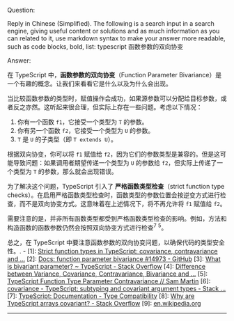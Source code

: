 Question:

Reply in Chinese (Simplified).
The following is a search input in a search engine, giving useful content or solutions and as much information as you can related to it, use markdown syntax to make your answer more readable, such as code blocks, bold, list:
typescript 函数参数的双向协变

Answer:

在 TypeScript 中，**函数参数的双向协变**（Function Parameter Bivariance）是一个有趣的概念。让我们来看看它是什么以及为什么会出现。

当比较函数参数的类型时，赋值操作会成功，如果源参数可以分配给目标参数，或者反之亦然。这听起来很合理，但实际上存在一些问题。考虑以下情况：

1. 你有一个函数 `f1`，它接受一个类型为 `T` 的参数。
2. 你有另一个函数 `f2`，它接受一个类型为 `U` 的参数。
3. `T` 是 `U` 的子类型（即 `T extends U`）。

根据双向协变，你可以将 `f1` 赋值给 `f2`，因为它们的参数类型是兼容的。但是这可能导致问题：如果调用者期望传递一个类型为 `U` 的参数给 `f2`，但实际上传递了一个类型为 `T` 的参数，那么就会出现错误。

为了解决这个问题，TypeScript 引入了 **严格函数类型检查**（strict function type checks）。在启用严格函数类型检查时，函数类型的参数位置会按逆变方式进行检查，而不是双向协变方式。这意味着在上述情况下，将不再允许将 `f1` 赋值给 `f2`。

需要注意的是，并非所有函数类型都受到严格函数类型检查的影响。例如，方法和构造函数的函数参数仍然会按照双向协变方式进行检查<sup>7</sup> <sup>5</sup>。

总之，在 TypeScript 中要注意函数参数的双向协变问题，以确保代码的类型安全性。.
\-
\[1]: [Strict function types in TypeScript: covariance, contravariance and ...](https://codewithstyle.info/Strict-function-types-in-TypeScript-covariance-contravariance-and-bivariance/)
\[2]: [Docs: function parameter bivariance #14973 - GitHub](https://github.com/Microsoft/TypeScript/issues/14973)
\[3]: [What is bivariant parameter? ~ TypeScript - Stack Overflow](https://stackoverflow.com/questions/57499459/what-is-bivariant-parameter-typescript)
\[4]: [Difference between Variance, Covariance, Contravariance, Bivariance and ...](https://stackoverflow.com/questions/66410115/difference-between-variance-covariance-contravariance-bivariance-and-invarian)
\[5]: [TypeScript Function Type Parameter Contravariance // Sam Martin](https://sammart.in/post/2021-07-25-typescript-function-type-parameter-contravariance/)
\[6]: [covariance - TypeScript: subtyping and covariant argument types - Stack ...](https://stackoverflow.com/questions/39569016/typescript-subtyping-and-covariant-argument-types)
\[7]: [TypeScript: Documentation - Type Compatibility](https://www.typescriptlang.org/docs/handbook/type-compatibility.html)
\[8]: [Why are TypeScript arrays covariant? - Stack Overflow](https://stackoverflow.com/questions/60905518/why-are-typescript-arrays-covariant)
\[9]: [en.wikipedia.org](https://en.wikipedia.org/wiki/TypeScript)

<hr/>

